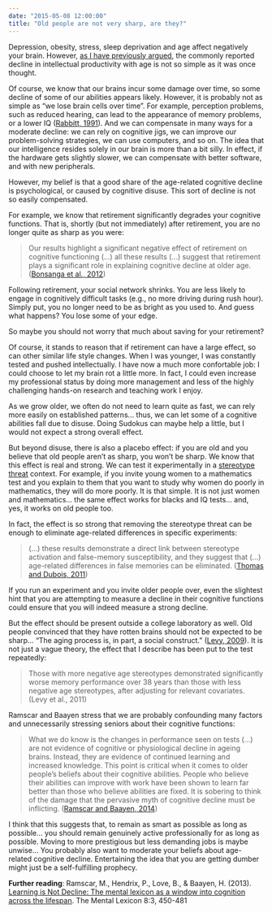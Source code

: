 ```yaml
---
date: "2015-05-08 12:00:00"
title: "Old people are not very sharp, are they?"
---
```




Depression, obesity, stress, sleep deprivation and age affect negatively your brain. However, [as I have previously argued](/lemire/blog/2013/04/15/do-we-lose-intelligence-and-creativity-as-we-grow-older/), the commonly reported decline in intellectual productivity with age is not so simple as it was once thought.

Of course, we know that our brains incur some damage over time, so some decline of some of our abilities appears likely. However, it is probably not as simple as &ldquo;we lose brain cells over time&rdquo;. For example, perception problems, such as reduced hearing, can lead to the appearance of memory problems, or a lower IQ ([Rabbitt, 1991](http://www.tandfonline.com/action/cookieAbsent)). And we can compensate in many ways for a moderate decline: we can rely on cognitive jigs, we can improve our problem-solving strategies, we can use computers, and so on. The idea that our intelligence resides solely in our brain is more than a bit silly. In effect, if the hardware gets slightly slower, we can compensate with better software, and with new peripherals.

However, my belief is that a good share of the age-related cognitive decline is psychological, or caused by cognitive disuse. This sort of decline is not so easily compensated.

For example, we know that retirement significantly degrades your cognitive functions. That is, shortly (but not immediately) after retirement, you are no longer quite as sharp as you were:

> Our results highlight a significant negative effect of retirement on cognitive functioning (&hellip;) all these results (&hellip;) suggest that retirement plays a significant role in explaining cognitive decline at older age. ([Bonsanga et al., 2012](http://www.sciencedirect.com/science/article/pii/S0167629612000331))


Following retirement, your social network shrinks. You are less likely to engage in cognitively difficult tasks (e.g., no more driving during rush hour). Simply put, you no longer need to be as bright as you used to. And guess what happens? You lose some of your edge.

So maybe you should not worry that much about saving for your retirement?

Of course, it stands to reason that if retirement can have a large effect, so can other similar life style changes. When I was younger, I was constantly tested and pushed intellectually. I have now a much more confortable job: I could choose to let my brain rot a little more. In fact, I could even increase my professional status by doing more management and less of the highly challenging hands-on research and teaching work I enjoy.

As we grow older, we often do not need to learn quite as fast, we can rely more easily on established patterns&hellip; thus, we can let some of a cognitive abilities fall due to disuse. Doing Sudokus can maybe help a little, but I would not expect a strong overall effect.

But beyond disuse, there is also a placebo effect: if you are old and you believe that old people aren&rsquo;t as sharp, you won&rsquo;t be sharp. We know that this effect is real and strong. We can test it experimentally in a [stereotype threat](https://en.wikipedia.org/wiki/Stereotype_threat) context. For example, if you invite young women to a mathematics test and you explain to them that you want to study why women do poorly in mathematics, they will do more poorly. It is that simple. It is not just women and mathematics&hellip; the same effect works for blacks and IQ tests&hellip; and, yes, it works on old people too.

In fact, the effect is so strong that removing the stereotype threat can be enough to eliminate age-related differences in specific experiments:

> (&hellip;) these results demonstrate a direct link between stereotype activation and false-memory susceptibility, and they suggest that (&hellip;) age-related differences in false memories can be eliminated. ([Thomas and Dubois, 2011](http://pss.sagepub.com/content/22/12/1515.short#T1))


If you run an experiment and you invite older people over, even the slightest hint that you are attempting to measure a decline in their cognitive functions could ensure that you will indeed measure a strong decline.

But the effect should be present outside a college laboratory as well. Old people convinced that they have rotten brains should not be expected to be sharp&hellip; &ldquo;The aging process is, in part, a social construct.&rdquo; ([Levy, 2009](http://www.ncbi.nlm.nih.gov/pmc/articles/PMC2927354/)). It is not just a vague theory, the effect that I describe has been put to the test repeatedly:
> Those with more negative age stereotypes demonstrated significantly worse memory performance over 38 years than those with less negative age stereotypes, after adjusting for relevant covariates. (Levy et al., 2011)



Ramscar and Baayen stress that we are probably confounding many factors and unnecessarily stressing seniors about their cognitive functions:

> What we do know is the changes in performance seen on tests (&hellip;) are not evidence of cognitive or physiological decline in ageing brains. Instead, they are evidence of continued learning and increased knowledge. This point is critical when it comes to older people&rsquo;s beliefs about their cognitive abilities. People who believe their abilities can improve with work have been shown to learn far better than those who believe abilities are fixed. It is sobering to think of the damage that the pervasive myth of cognitive decline must be inflicting. ([Ramscar and Baayen, 2014](https://www.newscientist.com/article/mg22129610.200-why-our-brains-work-better-with-age))

I think that this suggests that, to remain as smart as possible as long as possible&hellip; you should remain genuinely active professionally for as long as possible. Moving to more prestigious but less demanding jobs is maybe unwise&hellip; You probably also want to moderate your beliefs about age-related cognitive decline. Entertaining the idea that you are getting dumber might just be a self-fulfilling prophecy.

__Further reading__: Ramscar, M., Hendrix, P., Love, B., &#038; Baayen, H. (2013). [Learning is Not Decline: The mental lexicon as a window into cognition across the lifespan](http://psych.stanford.edu/~michael/papers/Ramscar_MentalLex.pdf). The Mental Lexicon 8:3, 450-481

